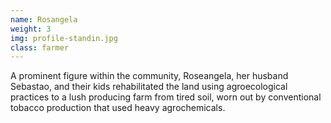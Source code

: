 ```yaml
---
name: Rosangela
weight: 3
img: profile-standin.jpg
class: farmer
---
```

A prominent figure within the community, Roseangela, her husband Sebastao, and their kids rehabilitated the land using agroecological practices to a lush producing farm from tired soil, worn out by conventional tobacco production that used heavy agrochemicals.  
